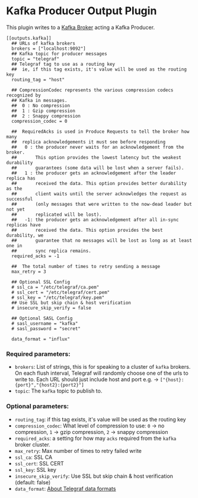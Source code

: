 # Kafka Producer Output Plugin

This plugin writes to a [Kafka Broker](http://kafka.apache.org/07/quickstart.html) acting a Kafka Producer.

```
[[outputs.kafka]]
  ## URLs of kafka brokers
  brokers = ["localhost:9092"]
  ## Kafka topic for producer messages
  topic = "telegraf"
  ## Telegraf tag to use as a routing key
  ##  ie, if this tag exists, it's value will be used as the routing key
  routing_tag = "host"

  ## CompressionCodec represents the various compression codecs recognized by
  ## Kafka in messages.
  ##  0 : No compression
  ##  1 : Gzip compression
  ##  2 : Snappy compression
  compression_codec = 0

  ##  RequiredAcks is used in Produce Requests to tell the broker how many
  ##  replica acknowledgements it must see before responding
  ##   0 : the producer never waits for an acknowledgement from the broker.
  ##       This option provides the lowest latency but the weakest durability
  ##       guarantees (some data will be lost when a server fails).
  ##   1 : the producer gets an acknowledgement after the leader replica has
  ##       received the data. This option provides better durability as the
  ##       client waits until the server acknowledges the request as successful
  ##       (only messages that were written to the now-dead leader but not yet
  ##       replicated will be lost).
  ##   -1: the producer gets an acknowledgement after all in-sync replicas have
  ##       received the data. This option provides the best durability, we
  ##       guarantee that no messages will be lost as long as at least one in
  ##       sync replica remains.
  required_acks = -1

  ##  The total number of times to retry sending a message
  max_retry = 3

  ## Optional SSL Config
  # ssl_ca = "/etc/telegraf/ca.pem"
  # ssl_cert = "/etc/telegraf/cert.pem"
  # ssl_key = "/etc/telegraf/key.pem"
  ## Use SSL but skip chain & host verification
  # insecure_skip_verify = false

  ## Optional SASL Config
  # sasl_username = "kafka"
  # sasl_password = "secret"

  data_format = "influx"
```

### Required parameters:

* `brokers`: List of strings, this is for speaking to a cluster of `kafka` brokers. On each flush interval, Telegraf will randomly choose one of the urls to write to. Each URL should just include host and port e.g. -> `["{host}:{port}","{host2}:{port2}"]`
* `topic`: The `kafka` topic to publish to.


### Optional parameters:

* `routing_tag`:  if this tag exists, it's value will be used as the routing key
* `compression_codec`: What level of compression to use: `0` -> no compression, `1` -> gzip compression, `2` -> snappy compression
* `required_acks`: a setting for how may `acks` required from the `kafka` broker cluster.
* `max_retry`: Max number of times to retry failed write
* `ssl_ca`: SSL CA
* `ssl_cert`: SSL CERT
* `ssl_key`: SSL key
* `insecure_skip_verify`: Use SSL but skip chain & host verification (default: false)
* `data_format`: [About Telegraf data formats](https://github.com/influxdata/telegraf/blob/master/docs/DATA_FORMATS_OUTPUT.md)

